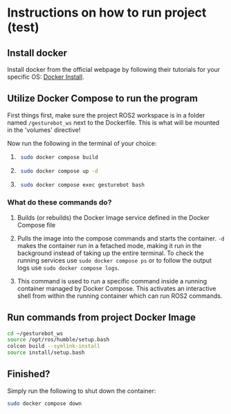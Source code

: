 
# Instructions on how to run project (test)

## Install docker

Install docker from the official webpage by following their tutorials for your specific OS: 
[Docker Install](https://docs.docker.com/engine/install/).

## Utilize Docker Compose to run the program

First things first, make sure the project ROS2 workspace is in a folder named `/gesturebot_ws` next to the Dockerfile.
This is what will be mounted in the 'volumes' directive!

Now run the following in the terminal of your choice:

1. ```bash
    sudo docker compose build
    ```

2. ```bash
    sudo docker compose up -d
    ```

3. ```bash
    sudo docker compose exec gesturebot bash
    ```

### What do these commands do?

1. Builds (or rebuilds) the Docker Image service defined in the Docker Compose file

2. Pulls the image into the compose commands and starts the container. `-d` makes the container run in a fetached mode, making it run in the background instead of taking up the entire terminal. To check the running services use `sudo docker compose ps` or to follow the output logs use `sudo docker compose logs`. 

3. This command is used to run a specific command inside a running container managed by Docker Compose. This activates an interactive shell from within the running container which can run ROS2 commands. 

## Run commands from project Docker Image 

```bash
cd ~/gesturebot_ws
source /opt/ros/humble/setup.bash
colcon build --symlink-install
source install/setup.bash
```

## Finished?

Simply run the following to shut down the container:

```bash
sudo docker compose down
```
